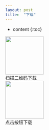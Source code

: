 ```yaml
---
layout: post
title:  "下载"
---
```


* content
{:toc}


<img src="https://github.com/aaron0104/ipatest/raw/master/qrcode.png" height="120" width="120" style="cursor:zoom-in">
<div class="xiazai_l_mes"><span>扫描二维码下载</span></div>
<a style="text-align:center" href="itms-services://?action=download-manifest&url=https://github.com/aaron0104/ipatest/blob/master/manifest.plist"><img src="http://pcdd009.com/imgs_wap/img_xiazai_anniu.png" height="120" width="120"></a>
<div class="xiazai_l_mes"><span>点击按钮下载</span></div>


   
